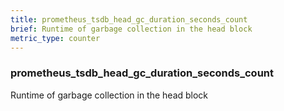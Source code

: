 ```yaml
---
title: prometheus_tsdb_head_gc_duration_seconds_count
brief: Runtime of garbage collection in the head block
metric_type: counter
---
```

### prometheus_tsdb_head_gc_duration_seconds_count

Runtime of garbage collection in the head block